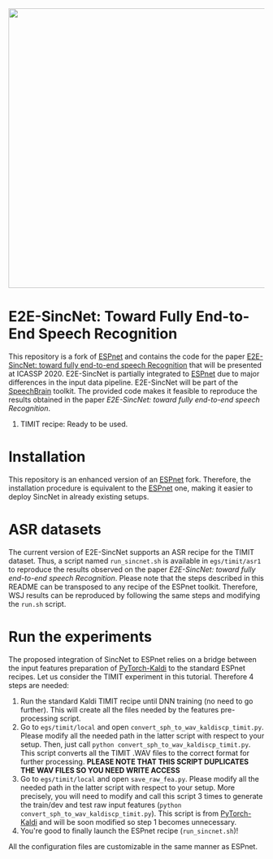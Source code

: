 <div align="left"><img src="doc/image/espnet_logo1.png" width="550"/></div>

# E2E-SincNet: Toward Fully End-to-End Speech Recognition

This repository is a fork of [ESPnet](https://github.com/espnet/espnet) and contains the code for the paper [E2E-SincNet: toward fully end-to-end speech Recognition](https://www.researchgate.net/publication/336968423_E2E-SincNet_Toward_Fully_End-to-End_Speech_Recognition) that will be presented at ICASSP 2020. E2E-SincNet is partially integrated to [ESPnet](https://github.com/espnet/espnet) due to major differences in the input data pipeline. E2E-SincNet will be part of the [SpeechBrain](https://speechbrain.github.io) toolkit. The provided code makes it feasible to reproduce the results obtained in the paper *E2E-SincNet: toward fully end-to-end speech Recognition*.

1. TIMIT recipe: Ready to be used.

# Installation

This repository is an enhanced version of an [ESPnet](https://github.com/espnet/espnet) fork. Therefore, the installation procedure is equivalent to the [ESPnet](https://github.com/espnet/espnet) one, making it easier to deploy SincNet in already existing setups.

# ASR datasets

The current version of E2E-SincNet supports an ASR recipe for the TIMIT dataset. Thus, a script named `run_sincnet.sh` is available in `egs/timit/asr1` to reproduce the results observed on the paper *E2E-SincNet: toward fully end-to-end speech Recognition*. Please note that the steps described in this README can be transposed to any recipe of the ESPnet toolkit. Therefore, WSJ results can be reproduced by following the same steps and modifying the `run.sh` script.  

# Run the experiments

The proposed integration of SincNet to ESPnet relies on a bridge between the input features preparation of [PyTorch-Kaldi](https://github.com/mravanelli/pytorch-kaldi) to the standard ESPnet recipes. Let us consider the TIMIT experiment in this tutorial. Therefore 4 steps are needed:

1. Run the standard Kaldi TIMIT recipe until DNN training (no need to go further). This will create all the files needed by the features pre-processing script.
2. Go to `egs/timit/local` and open `convert_sph_to_wav_kaldiscp_timit.py`. Please modify all the needed path in the latter script with respect to your setup. Then, just call `python convert_sph_to_wav_kaldiscp_timit.py`. This script converts all the TIMIT .WAV files to the correct format for further processing. **PLEASE NOTE THAT THIS SCRIPT DUPLICATES THE WAV FILES SO YOU NEED WRITE ACCESS**
3. Go to `egs/timit/local` and open `save_raw_fea.py`. Please modify all the needed path in the latter script with respect to your setup. More precisely, you will need to modify and call this script 3 times to generate the train/dev and test raw input features (`python convert_sph_to_wav_kaldiscp_timit.py`). This script is from [PyTorch-Kaldi](https://github.com/mravanelli/pytorch-kaldi) and will be soon modified so step 1 becomes unnecessary.
4. You're good to finally launch the ESPnet recipe (`run_sincnet.sh`)!

All the configuration files are customizable in the same manner as ESPnet.
